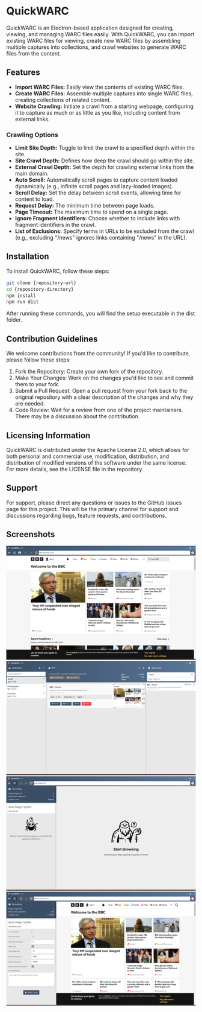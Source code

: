 # QuickWARC

QuickWARC is an Electron-based application designed for creating, viewing, and managing WARC files easily. With QuickWARC, you can import existing WARC files for viewing, create new WARC files by assembling multiple captures into collections, and crawl websites to generate WARC files from the content.



## Features

- **Import WARC Files:** Easily view the contents of existing WARC files.
- **Create WARC Files:** Assemble multiple captures into single WARC files, creating collections of related content.
- **Website Crawling:** Initiate a crawl from a starting webpage, configuring it to capture as much or as little as you like, including content from external links.

### Crawling Options

- **Limit Site Depth:** Toggle to limit the crawl to a specified depth within the site.
- **Site Crawl Depth:** Defines how deep the crawl should go within the site.
- **External Crawl Depth:** Set the depth for crawling external links from the main domain.
- **Auto Scroll:** Automatically scroll pages to capture content loaded dynamically (e.g., infinite scroll pages and lazy-loaded images).
- **Scroll Delay:** Set the delay between scroll events, allowing time for content to load.
- **Request Delay:** The minimum time between page loads.
- **Page Timeout:** The maximum time to spend on a single page.
- **Ignore Fragment Identifiers:** Choose whether to include links with fragment identifiers in the crawl.
- **List of Exclusions:** Specify terms in URLs to be excluded from the crawl (e.g., excluding "/news" ignores links containing "/news" in the URL).

## Installation

To install QuickWARC, follow these steps:

```bash
git clone {repository-url}
cd {repository-directory}
npm install
npm run dist
```

After running these commands, you will find the setup executable in the dist folder.

## Contribution Guidelines

We welcome contributions from the community! If you'd like to contribute, please follow these steps:

1) Fork the Repository: Create your own fork of the repository.
2) Make Your Changes: Work on the changes you'd like to see and commit them to your fork.
3) Submit a Pull Request: Open a pull request from your fork back to the original repository with a clear description of the changes and why they are needed.
4) Code Review: Wait for a review from one of the project maintainers. There may be a discussion about the contribution.

## Licensing Information

QuickWARC is distributed under the Apache License 2.0, which allows for both personal and commercial use, modification, distribution, and distribution of modified versions of the software under the same license. For more details, see the LICENSE file in the repository.

## Support

For support, please direct any questions or issues to the GitHub issues page for this project. This will be the primary channel for support and discussions regarding bugs, feature requests, and contributions.

## Screenshots

![Screen Shot 1](website/assets/shot1.png)
![Screen Shot 2](website/assets/shot2.png)
![Screen Shot 3](website/assets/shot3.png)
![Screen Shot 4](website/assets/shot4.png)
